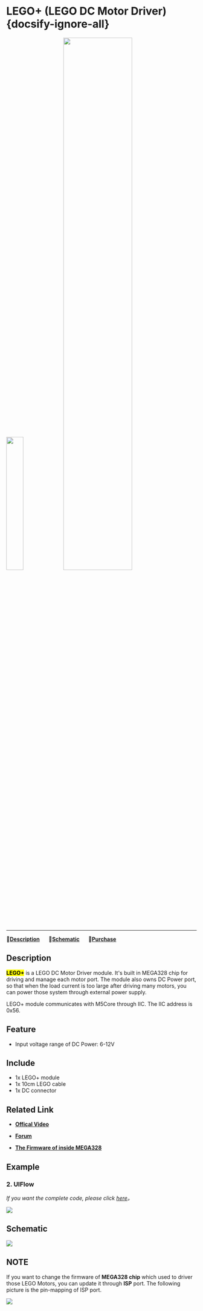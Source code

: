 # LEGO+ (LEGO DC Motor Driver) {docsify-ignore-all}

<img src="assets/img/product_pics/module/module_lego_plus_01.png" width="30%" height="30%"><img src="assets/img/product_pics/module/module_lego_plus_02.png" width="60%" height="60%">

***

:memo:**[Description](#Description)**&nbsp;&nbsp;&nbsp;&nbsp;&nbsp;&nbsp;:electric_plug:**[Schematic](#Schematic)**&nbsp;&nbsp;&nbsp;&nbsp;&nbsp;&nbsp;🛒**[Purchase](https://www.aliexpress.com/store/product/M5Stack-MEGA328-4-DC-10-DC-I2C/3226069_32961587834.html)**

## Description

**<mark>LEGO+</mark>** is a LEGO DC Motor Driver module. It's built in MEGA328 chip for driving and manage each motor port. The module also owns DC Power port, so that when the load current is too large after driving many motors, you can power those system through external power supply.

LEGO+ module communicates with M5Core through IIC. The IIC address is 0x56.

## Feature

- Input voltage range of DC Power: 6-12V

## Include

-  1x LEGO+ module
-  1x 10cm LEGO cable
-  1x DC connector

## Related Link

- **[Offical Video](https://www.youtube.com/channel/UCozgFVglWYQXbvTmGyS739w)**

- **[Forum](http://forum.m5stack.com/)**

- **[The Firmware of inside MEGA328](https://github.com/m5stack/M5-ProductExampleCodes/tree/master/Module/LEGO_PLUS/firmware_328p)**

## Example

<!-- ### 1. Arduino IDE -->



### 2. UIFlow

*If you want the complete code, please click [here](https://github.com/m5stack/M5-ProductExampleCodes/tree/master/Module/LEGO_PLUS/UIFlow)。*

<img src="assets/img/product_pics/module/module_example/LEGO_PLUS/example_module_lego_plus_03_en.png">

## Schematic

<img src="assets/img/product_pics/module/lego_plus_sch.png">

## NOTE

If you want to change the firmware of **MEGA328 chip** which used to driver those LEGO Motors, you can update it through **ISP** port. The following picture is the pin-mapping of ISP port.

<img src="assets/img/product_pics/module/module_lego_plus_03.png">
